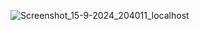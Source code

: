 ![Screenshot_15-9-2024_204011_localhost](https://github.com/user-attachments/assets/b902df95-f4e7-4b93-a242-78e124d288e2)
